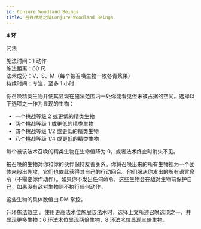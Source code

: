 ```yaml
---
id: Conjure Woodland Beings
title: 召唤林地之精Conjure Woodland Beings
---
```


**4 环**

咒法

施法时间：1 动作  
施法距离：60 尺  
法术成分：V、S、M（每个被召唤生物一枚冬青浆果）  
持续时间：专注，至多 1 小时

你召唤精类生物并使其显现在施法范围内一处你能看见但未被占据的空间。选择以下选项之一作为显现的生物：

- 一个挑战等级 2 或更低的精类生物
- 两个挑战等级 1 或更低的精类生物
- 四个挑战等级 1/2 或更低的精类生物
- 八个挑战等级 1/4 或更低的精类生物

每个被该法术召唤的精类生物在生命值降为 0，或者法术终止时消失不见。

被召唤的生物对你和你的伙伴保持友善关系。你将召唤出来的所有生物视为一个团体来骰出先攻，它们也依此获得其自己的行动回合。他们服从你发出的所有语言命令（不需要你作动作）。如果你不发出任何命令，这些生物会在敌对生物前保护自己，如果没有敌对生物则不执行任何动作。

这些生物的具体数值由 DM 掌控。

升环施法效应
。使用更高法术位施展该法术时，选择上文所述召唤选项之一，并显现更多生物：6 环法术位显现两倍生物，8 环法术位显现三倍生物。
